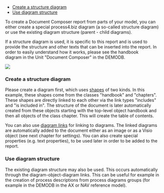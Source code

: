-   [Create a structure diagram](#create-a-structure-diagram)
-   [Use diagram structure](#use-diagram-structure)

To create a Document Composer report from parts of your model, you can
either create a special process4.biz diagram (a so-called structure
diagram) or use the existing diagram structure (parent - child
diagrams). 

If a structure diagram is used, it is specific to this report and is
used to provide the structure and other texts that can be inserted into
the report. In order to easily understand how it works, please see the
handbook diagram in the Unit "Document Composer" in the DEMODB.

![](//images.ctfassets.net/utx1h0gfm1om/1AvpOAztDi2i2mkEQ4UeYC/54642d7f8a71a0d9250904b48f48bfea/329494.png)


### Create a structure diagram

Please create a diagram first, which
uses [shapes](shapes-stencils-and-templates) of two kinds. In this example,
these shapes come from the classes "handbook" and "chapters". These
shapes are directly linked to each other via the link types "includes"
and "is included in". The structure of the document is later
automatically created from these objects starting with the top-level
object handbook and then all objects of the class chapter. This will
create the table of contents.

You can also use [diagram links](links) for linking to diagrams. The
linked diagrams are automatically added to the document either as an
image or as a Visio object (see next chapter for settings). You can also
create special properties (e.g. text properties), to be used later in
order to be added to the report.

### Use diagram structure

The existing diagram structure may also be used. This occurs
automatically through the diagram-object-diagram links. This can be
useful for example in the creation of process descriptions from process
diagrams groups (for example in the DEMODB in the AX or NAV reference
model).
 

